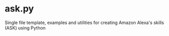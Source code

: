 # ask.py
Single file template, examples and utilities for creating Amazon Alexa's skills (ASK) using Python
